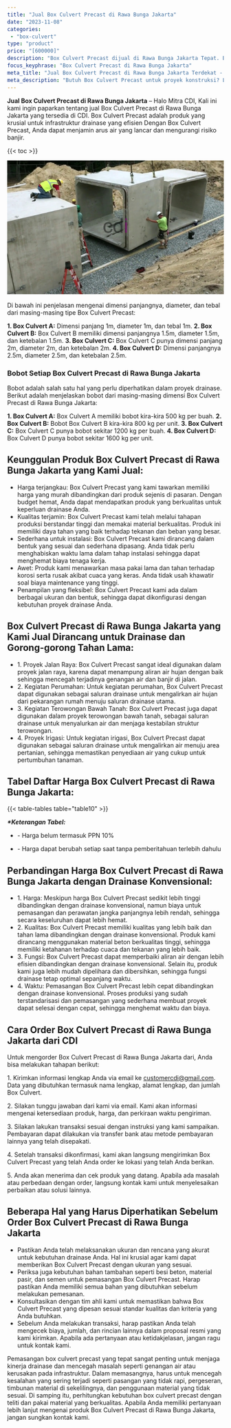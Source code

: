```yaml
---
title: "Jual Box Culvert Precast di Rawa Bunga Jakarta"
date: "2023-11-08"
categories:
 - "box-culvert"
type: "product"
price: "[600000]"
description: "Box Culvert Precast dijual di Rawa Bunga Jakarta Tepat. Box Culvert Precast profesional untuk kebutuhan konstruksi dengan performa superior. Konsultasikan kebutuhan Anda sekarang."
focus_keyphrase: "Box Culvert Precast di Rawa Bunga Jakarta"
meta_title: "Jual Box Culvert Precast di Rawa Bunga Jakarta Terdekat - CDI"
meta_description: "Butuh Box Culvert Precast untuk proyek konstruksi? Layanan profesional kami siap membantu dengan penawaran kompetitif. Dapatkan informasi sekarang."
---
```


**Jual Box Culvert Precast di Rawa Bunga Jakarta** – Halo Mitra CDI, Kali ini kami ingin paparkan tentang jual Box Culvert Precast di Rawa Bunga Jakarta yang tersedia di CDI. Box Culvert Precast adalah produk yang krusial untuk infrastruktur drainase yang efisien Dengan Box Culvert Precast, Anda dapat menjamin arus air yang lancar dan mengurangi risiko banjir.

{{< toc >}}

![Jual Box Culvert Precast di Rawa Bunga Jakarta](/images/box-culvert/box-culvert-18.jpg)

Di bawah ini penjelasan mengenai dimensi panjangnya, diameter, dan tebal dari masing-masing tipe Box Culvert Precast:

**1\. Box Culvert A:** Dimensi panjang 1m, diameter 1m, dan tebal 1m.
**2\. Box Culvert B:** Box Culvert B memiliki dimensi panjangnya 1.5m, diameter 1.5m, dan ketebalan 1.5m.
**3\. Box Culvert C:** Box Culvert C punya dimensi panjang 2m, diameter 2m, dan ketebalan 2m.
**4\. Box Culvert D:** Dimensi panjangnya 2.5m, diameter 2.5m, dan ketebalan 2.5m.

### Bobot Setiap Box Culvert Precast di Rawa Bunga Jakarta

Bobot adalah salah satu hal yang perlu diperhatikan dalam proyek drainase. Berikut adalah menjelaskan bobot dari masing-masing dimensi Box Culvert Precast di Rawa Bunga Jakarta:

**1\. Box Culvert A:** Box Culvert A memiliki bobot kira-kira 500 kg per buah.
**2\. Box Culvert B:** Bobot Box Culvert B kira-kira 800 kg per unit.
**3\. Box Culvert C:** Box Culvert C punya bobot sekitar 1200 kg per buah.
**4\. Box Culvert D:** Box Culvert D punya bobot sekitar 1600 kg per unit.

## Keunggulan Produk Box Culvert Precast di Rawa Bunga Jakarta yang Kami Jual:

*   Harga terjangkau: Box Culvert Precast yang kami tawarkan memiliki harga yang murah dibandingkan dari produk sejenis di pasaran. Dengan budget hemat, Anda dapat mendapatkan produk yang berkualitas untuk keperluan drainase Anda.
*   Kualitas terjamin: Box Culvert Precast kami telah melalui tahapan produksi berstandar tinggi dan memakai material berkualitas. Produk ini memiliki daya tahan yang baik terhadap tekanan dan beban yang besar.
*   Sederhana untuk instalasi: Box Culvert Precast kami dirancang dalam bentuk yang sesuai dan sederhana dipasang. Anda tidak perlu menghabiskan waktu lama dalam tahap instalasi sehingga dapat menghemat biaya tenaga kerja.
*   Awet: Produk kami menawarkan masa pakai lama dan tahan terhadap korosi serta rusak akibat cuaca yang keras. Anda tidak usah khawatir soal biaya maintenance yang tinggi.
*   Penampilan yang fleksibel: Box Culvert Precast kami ada dalam berbagai ukuran dan bentuk, sehingga dapat dikonfigurasi dengan kebutuhan proyek drainase Anda.

## Box Culvert Precast di Rawa Bunga Jakarta yang Kami Jual Dirancang untuk Drainase dan Gorong-gorong Tahan Lama:

*   1\. Proyek Jalan Raya: Box Culvert Precast sangat ideal digunakan dalam proyek jalan raya, karena dapat menampung aliran air hujan dengan baik sehingga mencegah terjadinya genangan air dan banjir di jalan.
*   2\. Kegiatan Perumahan: Untuk kegiatan perumahan, Box Culvert Precast dapat digunakan sebagai saluran drainase untuk mengalirkan air hujan dari pekarangan rumah menuju saluran drainase utama.
*   3\. Kegiatan Terowongan Bawah Tanah: Box Culvert Precast juga dapat digunakan dalam proyek terowongan bawah tanah, sebagai saluran drainase untuk menyalurkan air dan menjaga kestabilan struktur terowongan.
*   4\. Proyek Irigasi: Untuk kegiatan irigasi, Box Culvert Precast dapat digunakan sebagai saluran drainase untuk mengalirkan air menuju area pertanian, sehingga memastikan penyediaan air yang cukup untuk pertumbuhan tanaman.

## Tabel Daftar Harga Box Culvert Precast di Rawa Bunga Jakarta:

{{< table-tables table="table10" >}}

**_\*Keterangan Tabel:_**

*   \- Harga belum termasuk PPN 10%

*   \- Harga dapat berubah setiap saat tanpa pemberitahuan terlebih dahulu

## Perbandingan Harga Box Culvert Precast di Rawa Bunga Jakarta dengan Drainase Konvensional:

*   1\. Harga: Meskipun harga Box Culvert Precast sedikit lebih tinggi dibandingkan dengan drainase konvensional, namun biaya untuk pemasangan dan perawatan jangka panjangnya lebih rendah, sehingga secara keseluruhan dapat lebih hemat.
*   2\. Kualitas: Box Culvert Precast memiliki kualitas yang lebih baik dan tahan lama dibandingkan dengan drainase konvensional. Produk kami dirancang menggunakan material beton berkualitas tinggi, sehingga memiliki ketahanan terhadap cuaca dan tekanan yang lebih baik.
*   3\. Fungsi: Box Culvert Precast dapat memperbaiki aliran air dengan lebih efisien dibandingkan dengan drainase konvensional. Selain itu, produk kami juga lebih mudah dipelihara dan dibersihkan, sehingga fungsi drainase tetap optimal sepanjang waktu.
*   4\. Waktu: Pemasangan Box Culvert Precast lebih cepat dibandingkan dengan drainase konvensional. Proses produksi yang sudah terstandarisasi dan pemasangan yang sederhana membuat proyek dapat selesai dengan cepat, sehingga menghemat waktu dan biaya.

## Cara Order Box Culvert Precast di Rawa Bunga Jakarta dari CDI

Untuk mengorder Box Culvert Precast di Rawa Bunga Jakarta dari, Anda bisa melakukan tahapan berikut:

1\.  Kirimkan informasi lengkap Anda via email ke customercdi@gmail.com. Data yang dibutuhkan termasuk nama lengkap, alamat lengkap, dan jumlah Box Culvert.

2\.  Silakan tunggu jawaban dari kami via email. Kami akan informasi mengenai ketersediaan produk, harga, dan perkiraan waktu pengiriman.

3\.  Silakan lakukan transaksi sesuai dengan instruksi yang kami sampaikan. Pembayaran dapat dilakukan via transfer bank atau metode pembayaran lainnya yang telah disepakati.

4\.  Setelah transaksi dikonfirmasi, kami akan langsung mengirimkan Box Culvert Precast yang telah Anda order ke lokasi yang telah Anda berikan.

5\.  Anda akan menerima dan cek produk yang datang. Apabila ada masalah atau perbedaan dengan order, langsung kontak kami untuk menyelesaikan perbaikan atau solusi lainnya.

## Beberapa Hal yang Harus Diperhatikan Sebelum Order Box Culvert Precast di Rawa Bunga Jakarta

*   Pastikan Anda telah melaksanakan ukuran dan rencana yang akurat untuk kebutuhan drainase Anda. Hal ini krusial agar kami dapat memberikan Box Culvert Precast dengan ukuran yang sesuai.
*   Periksa juga kebutuhan bahan tambahan seperti besi beton, material pasir, dan semen untuk pemasangan Box Culvert Precast. Harap pastikan Anda memiliki semua bahan yang dibutuhkan sebelum melakukan pemesanan.
*   Konsultasikan dengan tim ahli kami untuk memastikan bahwa Box Culvert Precast yang dipesan sesuai standar kualitas dan kriteria yang Anda butuhkan.
*   Sebelum Anda melakukan transaksi, harap pastikan Anda telah mengecek biaya, jumlah, dan rincian lainnya dalam proposal resmi yang kami kirimkan. Apabila ada pertanyaan atau ketidakjelasan, jangan ragu untuk kontak kami.

Pemasangan box culvert precast yang tepat sangat penting untuk menjaga kinerja drainase dan mencegah masalah seperti genangan air atau kerusakan pada infrastruktur. Dalam memasangnya, harus untuk mencegah kesalahan yang sering terjadi seperti pasangan yang tidak rapi, pergeseran, timbunan material di sekelilingnya, dan penggunaan material yang tidak sesuai. Di samping itu, perhitungkan kebutuhan box culvert precast dengan teliti dan pakai material yang berkualitas. Apabila Anda memiliki pertanyaan lebih lanjut mengenai produk Box Culvert Precast di Rawa Bunga Jakarta, jangan sungkan kontak kami.